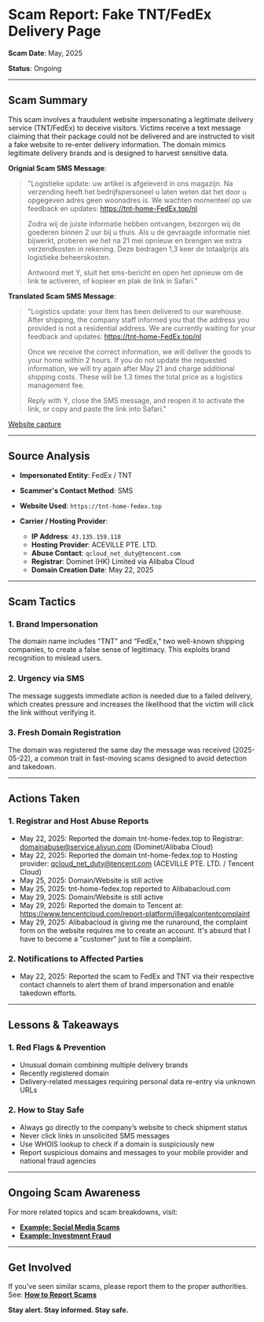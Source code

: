 # Scam Report: **Fake TNT/FedEx Delivery Page**

**Scam Date**: May, 2025

**Status**: Ongoing

---

## Scam Summary

This scam involves a fraudulent website impersonating a legitimate delivery service (TNT/FedEx) to deceive visitors. Victims receive a text message claiming that their package could not be delivered and are instructed to visit a fake website to re-enter delivery information. The domain mimics legitimate delivery brands and is designed to harvest sensitive data.

**Orignial Scam SMS Message**:
> "Logistieke update: uw artikel is afgeleverd in ons magazijn. Na verzending heeft het bedrijfspersoneel u laten weten dat het door u opgegeven adres geen woonadres is. We wachten momenteel op uw feedback en updates:
> https://tnt-home-FedEx.top/nl
>
> Zodra wij de juiste informatie hebben ontvangen, bezorgen wij de goederen binnen 2 uur bij u thuis. Als u de gevraagde informatie niet bijwerkt, proberen we het na 21 mei opnieuw en brengen we extra verzendkosten in rekening. Deze bedragen 1,3 keer de totaalprijs als logistieke beheerskosten.
>
> Antwoord met Y, sluit het sms-bericht en open het opnieuw om de link te activeren, of kopieer en plak de link in Safari."


**Translated Scam SMS Message**:
> "Logistics update: your item has been delivered to our warehouse. After shipping, the company staff informed you that the address you provided is not a residential address. We are currently waiting for your feedback and updates:
> https://tnt-home-FedEx.top/nl
>
> Once we receive the correct information, we will deliver the goods to your home within 2 hours. If you do not update the requested information, we will try again after May 21 and charge additional shipping costs. These will be 1.3 times the total price as a logistics management fee.
>
> Reply with Y, close the SMS message, and reopen it to activate the link, or copy and paste the link into Safari."

[Website capture](https://github.com/ScamSleuth/ScamSleuth-Resource-Center/blob/main/tnt-home-FedEx.top/website/Capture.jpeg)

---

## Source Analysis

* **Impersonated Entity**: FedEx / TNT
* **Scammer's Contact Method**: SMS
* **Website Used**: `https://tnt-home-fedex.top`
* **Carrier / Hosting Provider**:

  * **IP Address**: `43.135.159.118`
  * **Hosting Provider**: ACEVILLE PTE. LTD.
  * **Abuse Contact**: `qcloud_net_duty@tencent.com`
  * **Registrar**: Dominet (HK) Limited via Alibaba Cloud
  * **Domain Creation Date**: May 22, 2025

---

## Scam Tactics

### 1. **Brand Impersonation**

The domain name includes “TNT” and “FedEx,” two well-known shipping companies, to create a false sense of legitimacy. This exploits brand recognition to mislead users.

### 2. **Urgency via SMS**

The message suggests immediate action is needed due to a failed delivery, which creates pressure and increases the likelihood that the victim will click the link without verifying it.

### 3. **Fresh Domain Registration**

The domain was registered the same day the message was received (2025-05-22), a common trait in fast-moving scams designed to avoid detection and takedown.

---

## Actions Taken


### 1. Registrar and Host Abuse Reports
* May 22, 2025: Reported the domain tnt-home-fedex.top to Registrar: domainabuse@service.aliyun.com (Dominet/Alibaba Cloud)
* May 22, 2025: Reported the domain tnt-home-fedex.top to Hosting provider: qcloud_net_duty@tencent.com (ACEVILLE PTE. LTD. / Tencent Cloud)
* May 25, 2025: Domain/Website is still active
* May 25, 2025: tnt-home-fedex.top reported to Alibabacloud.com
* May 29, 2025: Domain/Website is still active
* May 29, 2025: Reported the domain to Tencent at: https://www.tencentcloud.com/report-platform/illegalcontentcomplaint
* May 29, 2025: Alibabacloud is giving me the runaround, the complaint form on the website requires me to create an account. It's absurd that I have to become a "customer" just to file a complaint.

### 2. Notifications to Affected Parties

* May 22, 2025: Reported the scam to FedEx and TNT via their respective contact channels to alert them of brand impersonation and enable takedown efforts.

---

## Lessons & Takeaways

### 1. Red Flags & Prevention

* Unusual domain combining multiple delivery brands
* Recently registered domain
* Delivery-related messages requiring personal data re-entry via unknown URLs

### 2. How to Stay Safe

* Always go directly to the company’s website to check shipment status
* Never click links in unsolicited SMS messages
* Use WHOIS lookup to check if a domain is suspiciously new
* Report suspicious domains and messages to your mobile provider and national fraud agencies

---

## Ongoing Scam Awareness

For more related topics and scam breakdowns, visit:

* [**Example: Social Media Scams**](../General/SocialMediaScam.md)
* [**Example: Investment Fraud**](../General/InvestmentFraud.md)

---

## Get Involved

If you've seen similar scams, please report them to the proper authorities.
See: [**How to Report Scams**](../General/GetInvolved.md)

**Stay alert. Stay informed. Stay safe.**
